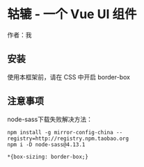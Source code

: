 # 轱辘 - 一个 Vue UI 组件

作者：我


## 安装

使用本框架前，请在 CSS 中开启 border-box
## 注意事项
node-sass下载失败解决方法：
```
npm install -g mirror-config-china --registry=http://registry.npm.taobao.org
npm i -D node-sass@4.13.1
```

```
*{box-sizing: border-box;}
```
